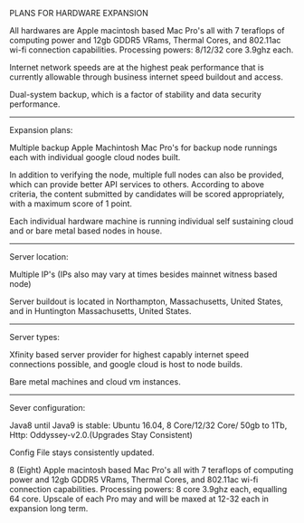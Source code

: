 PLANS FOR HARDWARE EXPANSION

All hardwares are Apple macintosh based Mac Pro's all with 7 teraflops of computing power and 12gb GDDR5 VRams, Thermal Cores, and 802.11ac wi-fi connection capabilities. Processing powers: 8/12/32 core 3.9ghz each.

Internet network speeds are at the highest peak performance that is currently allowable through business internet speed buildout and access.

Dual-system backup, which is a factor of stability and data security performance.

--------

Expansion plans:

Multiple backup Apple Machintosh Mac Pro's for backup node runnings each with individual google cloud nodes built.

In addition to verifying the node, multiple full nodes can also be provided, which can provide better API services to others.
According to above criteria, the content submitted by candidates will be scored appropriately, with a maximum score of 1 point.

Each individual hardware machine is running individual self sustaining cloud and or bare metal based nodes in house.

--------

Server location:

Multiple IP's (IPs also may vary at times besides mainnet witness based node)

Server buildout is located in Northampton, Massachusetts, United States, and in Huntington Massachusetts, United States.

--------

Server types:

Xfinity based server provider for highest capably internet speed connections possible, and google cloud is host to node builds.

Bare metal machines and cloud vm instances.

--------

Sever configuration:

Java8 until Java9 is stable: Ubuntu 16.04, 8 Core/12/32 Core/ 50gb to 1Tb, Http: Oddyssey-v2.0.(Upgrades Stay Consistent)

Config File stays consistently updated.

8 (Eight) Apple macintosh based Mac Pro's all with 7 teraflops of computing power and 12gb GDDR5 VRams, Thermal Cores, and 802.11ac wi-fi connection capabilities. Processing powers: 8 core 3.9ghz each, equalling 64 core. Upscale of each Pro may and will be maxed at 12-32 each in expansion long term.
